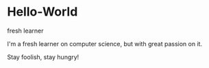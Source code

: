 # Hello-World

fresh learner

I'm a fresh learner on computer science, but with great passion on it. 

Stay foolish, stay hungry!
